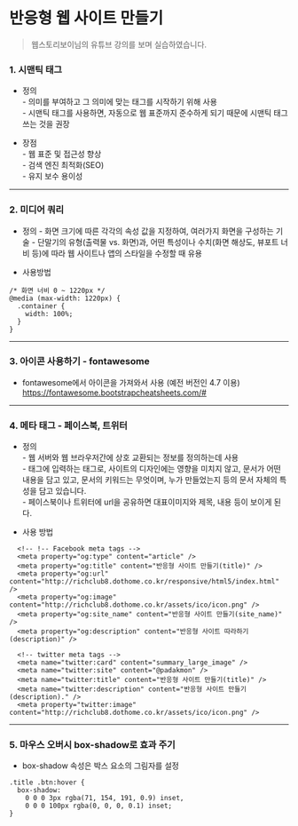 # 반응형 웹 사이트 만들기

> 웹스토리보이님의 유튜브 강의를 보며 실습하였습니다. 

### 1. 시맨틱 태그
- 정의   
\- 의미를 부여하고 그 의미에 맞는 태그를 시작하기 위해 사용  
\- 시맨틱 태그를 사용하면, 자동으로 웹 표준까지 준수하게 되기 때문에 시맨틱 태그 쓰는 것을 권장  

- 장점    
\- 웹 표준 및 접근성 향상   
\- 검색 엔진 최적화(SEO)  
\- 유지 보수 용이성 

***

### 2. 미디어 쿼리 
- 정의
\- 화면 크기에 따른 각각의 속성 값을 지정하여, 여러가지 화면을 구성하는 기술
\- 단말기의 유형(출력물 vs. 화면)과, 어떤 특성이나 수치(화면 해상도, 뷰포트 너비 등)에 따라 웹 사이트나 앱의 스타일을 수정할 때 유용 

- 사용방법 
```
/* 화면 너비 0 ~ 1220px */
@media (max-width: 1220px) {
  .container {
    width: 100%;
  }
}
```

***

### 3. 아이콘 사용하기 - fontawesome  
- fontawesome에서 아이콘을 가져와서 사용 (예전 버전인 4.7 이용)  
https://fontawesome.bootstrapcheatsheets.com/#  

***

### 4. 메타 태그 - 페이스북, 트위터 
- 정의  
\- 웹 서버와 웹 브라우저간에 상호 교환되는 정보를 정의하는데 사용  
\- <head> 태그에 입력하는 태그로, 사이트의 디자인에는 영향을 미치지 않고, 문서가 어떤 내용을 담고 있고, 문서의 키워드는 무엇이며, 누가 만들었는지 등의 문서 자체의 특성을 담고 있습니다.   
\- 페이스북이나 트위터에 url을 공유하면 대표이미지와 제목, 내용 등이 보이게 된다. 

- 사용 방법  
```
  <!-- !-- Facebook meta tags -->
  <meta property="og:type" content="article" />
  <meta property="og:title" content="반응형 사이트 만들기(title)" />
  <meta property="og:url" content="http://richclub8.dothome.co.kr/responsive/html5/index.html" />
  <meta property="og:image" content="http://richclub8.dothome.co.kr/assets/ico/icon.png" />
  <meta property="og:site_name" content="반응형 사이트 만들기(site_name)" />
  <meta property="og:description" content="반응형 사이트 따라하기(description)" />

  <!-- twitter meta tags -->
  <meta name="twitter:card" content="summary_large_image" />
  <meta name="twitter:site" content="@padakmon" />
  <meta name="twitter:title" content="반응형 사이트 만들기(title)" />
  <meta name="twitter:description" content="반응형 사이트 만들기(description)." />
  <meta property="twitter:image" content="http://richclub8.dothome.co.kr/assets/ico/icon.png" />
```
  
***
  
### 5. 마우스 오버시 box-shadow로 효과 주기
- box-shadow 속성은 박스 요소의 그림자를 설정  
```
.title .btn:hover {
  box-shadow: 
    0 0 0 3px rgba(71, 154, 191, 0.9) inset,
    0 0 0 100px rgba(0, 0, 0, 0.1) inset;
}
```

